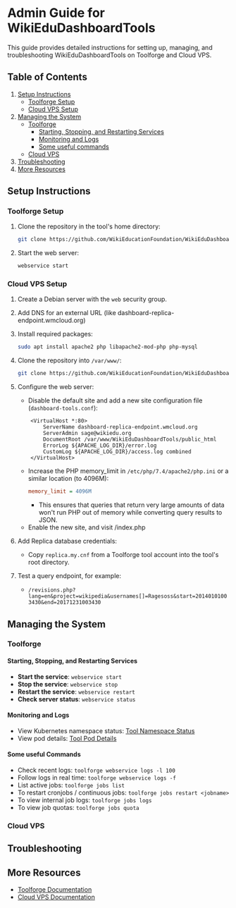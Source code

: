 # Admin Guide for WikiEduDashboardTools

This guide provides detailed instructions for setting up, managing, and troubleshooting WikiEduDashboardTools on Toolforge and Cloud VPS.

## Table of Contents
1. [Setup Instructions](#setup-instructions)
   - [Toolforge Setup](#toolforge-setup)
   - [Cloud VPS Setup](#cloud-vps-setup)
2. [Managing the System](#managing-the-system)
   - [Toolforge](#toolforge)
        - [Starting, Stopping, and Restarting Services](#starting-stopping-and-restarting-services)
        - [Monitoring and Logs](#monitoring-and-logs)
        - [Some useful commands](#some-useful-commands)
   - [Cloud VPS](#cloud-vps)
3. [Troubleshooting](#troubleshooting)
4. [More Resources](#more-resources)


## Setup Instructions

### Toolforge Setup
1. Clone the repository in the tool's home directory:
   ```bash
   git clone https://github.com/WikiEducationFoundation/WikiEduDashboardTools.git
   ```
2. Start the web server:
   ```bash
   webservice start
   ```

### Cloud VPS Setup
1. Create a Debian server with the `web` security group.
2. Add DNS for an external URL (like dashboard-replica-endpoint.wmcloud.org)
3. Install required packages:
   ```bash
   sudo apt install apache2 php libapache2-mod-php php-mysql
   ```
4. Clone the repository into `/var/www/`:
   ```bash
   git clone https://github.com/WikiEducationFoundation/WikiEduDashboardTools.git /var/www/WikiEduDashboardTools
   ```
4. Configure the web server:

   - Disable the default site and add a new site configuration file (`dashboard-tools.conf`):
    ``` 
        <VirtualHost *:80>
            ServerName dashboard-replica-endpoint.wmcloud.org
            ServerAdmin sage@wikiedu.org   
            DocumentRoot /var/www/WikiEduDashboardTools/public_html
            ErrorLog ${APACHE_LOG_DIR}/error.log
            CustomLog ${APACHE_LOG_DIR}/access.log combined
        </VirtualHost> 
    ```
   - Increase the PHP memory_limit in `/etc/php/7.4/apache2/php.ini` or a similar location (to 4096M):
     ```ini
     memory_limit = 4096M
     ```
     - This ensures that queries that return very large amounts of data won't run PHP out of memory while converting query results to JSON.
   - Enable the new site, and visit /index.php

5. Add Replica database credentials:
   - Copy `replica.my.cnf` from a Toolforge tool account into the tool's root directory.
6. Test a query endpoint, for example: 
   - `/revisions.php?lang=en&project=wikipedia&usernames[]=Ragesoss&start=20140101003430&end=20171231003430`


## Managing the System

### Toolforge

#### Starting, Stopping, and Restarting Services
- **Start the service**: `webservice start`
- **Stop the service**: `webservice stop`
- **Restart the service**: `webservice restart`
- **Check server status**: `webservice status`

#### Monitoring and Logs
- View Kubernetes namespace status:  [Tool Namespace Status](https://k8s-status.toolforge.org/namespaces/tool-wikiedudashboard/)
- View pod details:  [Tool Pod Details](https://k8s-status.toolforge.org/namespaces/tool-wikiedudashboard/pods/)

#### Some useful Commands
- Check recent logs: `toolforge webservice logs -l 100`
- Follow logs in real time: `toolforge webservice logs -f`
- List active jobs: `toolforge jobs list`
- To restart cronjobs / continuous jobs: `toolforge jobs restart <jobname>`
- To view internal job logs: `toolforge jobs logs`
- To view job quotas: `toolforge jobs quota`

### Cloud VPS

## Troubleshooting


## More Resources
- [Toolforge Documentation](https://wikitech.wikimedia.org/wiki/Help:Toolforge)
- [Cloud VPS Documentation](https://wikitech.wikimedia.org/wiki/Help:Cloud_VPS)
